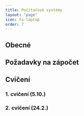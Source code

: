 ```yaml
---
title: Počítačové systémy
layout: "page"
icon: fa-laptop
order: 7
---
```


## Obecné

## Požadavky na zápočet

## Cvičení
### 1. cvičení (5.10.)

### 2. cvičení (24.2.)
